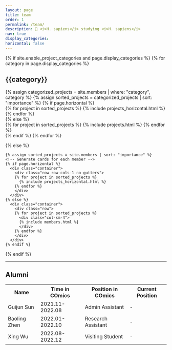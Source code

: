 ```yaml
---
layout: page
title: team
order: 1
permalink: /team/
description: 🥷 <i>H. sapiens</i> studying <i>H. sapiens</i>
nav: true
display_categories: 
horizontal: false
---
```


<div class="projects">
  {% if site.enable_project_categories and page.display_categories %}
  <!-- Display categorized projects -->
    {% for category in page.display_categories %}
      <h2 class="category">{{category}}</h2>
      {% assign categorized_projects = site.members | where: "category", category %}
      {% assign sorted_projects = categorized_projects | sort: "importance" %}
      <!-- Generate cards for each project -->
      {% if page.horizontal %}
        <div class="container">
          <div class="row row-cols-2">
          {% for project in sorted_projects %}
            {% include projects_horizontal.html %}
          {% endfor %}
          </div>
        </div>
      {% else %}
        <div class="grid">
          {% for project in sorted_projects %}
            {% include projects.html %}
          {% endfor %}
        </div>
      {% endif %}
    {% endfor %}

  {% else %}
  <!-- Display projects without categories -->
    {% assign sorted_projects = site.members | sort: "importance" %}
    <!-- Generate cards for each member -->
    {% if page.horizontal %}
      <div class="container">
        <div class="row row-cols-1 no-gutters">
        {% for project in sorted_projects %}
          {% include projects_horizontal.html %}
        {% endfor %}
        </div>
      </div>
    {% else %}
      <div class="container">
        <div class="row">
        {% for project in sorted_projects %}
          <div class="col-sm-4">
          {% include members.html %}
          </div>
        {% endfor %}
        </div>
      </div>
    {% endif %}

  {% endif %}

  <hr>
  <h2>Alumni</h2>
  <table style="width:100%">
    <tr>
      <th>Name</th>
      <th>Time in COmics</th>
      <th>Position in COmics</th>
      <th>Current Position</th>
    </tr>
    <tr>
      <td>Guijun Sun</td>
      <td>2021.11-2022.08</td>
      <td>Admin Assistant</td>
      <td>-</td>
    </tr>
    <tr>
      <td>Baoling Zhen</td>
      <td>2022.01-2022.10</td>
      <td>Research Assistant</td>
      <td>-</td>
    </tr>
    <tr>
      <td>Xing Wu</td>
      <td>2022.08-2022.12</td>
      <td>Visiting Student</td>
      <td>-</td>
    </tr>    
  </table>
</div>


